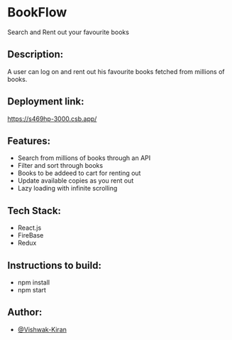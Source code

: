 
# BookFlow
Search and Rent out your favourite books


## Description:

A user can log on and rent out his favourite books fetched from millions of books.

## Deployment link:
https://s469hp-3000.csb.app/

## Features:
- Search from millions of books through an API
- Filter and sort through books
- Books to be addeed to cart for renting out
- Update available copies as you rent out
- Lazy loading with infinite scrolling

## Tech Stack:
- React.js 
- FireBase
- Redux

## Instructions to build:
- npm install
- npm start

## Author:
- [@Vishwak-Kiran](https://github.com/Vishwak-Kiran)
